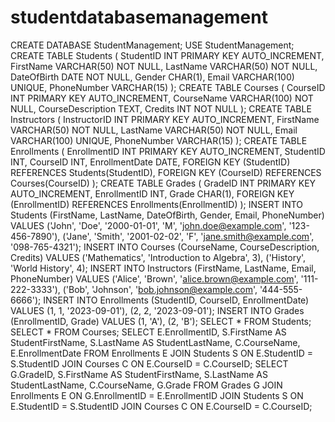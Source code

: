 # studentdatabasemanagement
CREATE DATABASE StudentManagement;
USE StudentManagement;
CREATE TABLE Students (
    StudentID INT PRIMARY KEY AUTO_INCREMENT,
    FirstName VARCHAR(50) NOT NULL,
    LastName VARCHAR(50) NOT NULL,
    DateOfBirth DATE NOT NULL,
    Gender CHAR(1),
    Email VARCHAR(100) UNIQUE,
    PhoneNumber VARCHAR(15)
);
CREATE TABLE Courses (
    CourseID INT PRIMARY KEY AUTO_INCREMENT,
    CourseName VARCHAR(100) NOT NULL,
    CourseDescription TEXT,
    Credits INT NOT NULL
);
CREATE TABLE Instructors (
    InstructorID INT PRIMARY KEY AUTO_INCREMENT,
    FirstName VARCHAR(50) NOT NULL,
    LastName VARCHAR(50) NOT NULL,
    Email VARCHAR(100) UNIQUE,
    PhoneNumber VARCHAR(15)
);
CREATE TABLE Enrollments (
    EnrollmentID INT PRIMARY KEY AUTO_INCREMENT,
    StudentID INT,
    CourseID INT,
    EnrollmentDate DATE,
    FOREIGN KEY (StudentID) REFERENCES Students(StudentID),
    FOREIGN KEY (CourseID) REFERENCES Courses(CourseID)
);
CREATE TABLE Grades (
    GradeID INT PRIMARY KEY AUTO_INCREMENT,
    EnrollmentID INT,
    Grade CHAR(1),
    FOREIGN KEY (EnrollmentID) REFERENCES Enrollments(EnrollmentID)
);
INSERT INTO Students (FirstName, LastName, DateOfBirth, Gender, Email, PhoneNumber)
VALUES 
('John', 'Doe', '2000-01-01', 'M', 'john.doe@example.com', '123-456-7890'),
('Jane', 'Smith', '2001-02-02', 'F', 'jane.smith@example.com', '098-765-4321');
INSERT INTO Courses (CourseName, CourseDescription, Credits)
VALUES 
('Mathematics', 'Introduction to Algebra', 3),
('History', 'World History', 4);
INSERT INTO Instructors (FirstName, LastName, Email, PhoneNumber)
VALUES 
('Alice', 'Brown', 'alice.brown@example.com', '111-222-3333'),
('Bob', 'Johnson', 'bob.johnson@example.com', '444-555-6666');
INSERT INTO Enrollments (StudentID, CourseID, EnrollmentDate)
VALUES 
(1, 1, '2023-09-01'),
(2, 2, '2023-09-01');
INSERT INTO Grades (EnrollmentID, Grade)
VALUES 
(1, 'A'),
(2, 'B');
SELECT * FROM Students;
SELECT * FROM Courses;
SELECT 
    E.EnrollmentID,
    S.FirstName AS StudentFirstName,
    S.LastName AS StudentLastName,
    C.CourseName,
    E.EnrollmentDate
FROM 
    Enrollments E
JOIN 
    Students S ON E.StudentID = S.StudentID
JOIN 
    Courses C ON E.CourseID = C.CourseID;
SELECT 
    G.GradeID,
    S.FirstName AS StudentFirstName,
    S.LastName AS StudentLastName,
    C.CourseName,
    G.Grade
FROM 
    Grades G
JOIN 
    Enrollments E ON G.EnrollmentID = E.EnrollmentID
JOIN 
    Students S ON E.StudentID = S.StudentID
JOIN 
    Courses C ON E.CourseID = C.CourseID;

